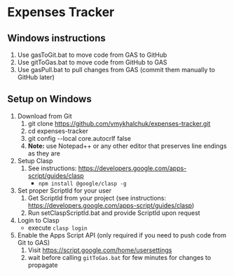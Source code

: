 # Expenses Tracker

## Windows instructions
1. Use gasToGit.bat to move code from GAS to GitHub
1. Use gitToGas.bat to move code from GitHub to GAS
1. Use gasPull.bat to pull changes from GAS (commit them manually to GitHub later)

## Setup on Windows
1. Download from Git
    1. git clone https://github.com/vmykhalchuk/expenses-tracker.git
    1. cd expenses-tracker
    1. git config --local core.autocrlf false
    1. **Note:** use Notepad++ or any other editor that preserves line endings as they are
1. Setup Clasp
    1. See instructions: https://developers.google.com/apps-script/guides/clasp
        * ```npm install @google/clasp -g```
1. Set proper ScriptId for your user
    1. Get ScriptId from your project (see instructions: https://developers.google.com/apps-script/guides/clasp)
    1. Run setClaspScriptId.bat and provide ScriptId upon request
1. Login to Clasp
    * execute ```clasp login```
1. Enable the Apps Script API (only required if you need to push code from Git to GAS)
    1. Visit https://script.google.com/home/usersettings
	1. wait before calling ```gitToGas.bat``` for few minutes for changes to propagate
